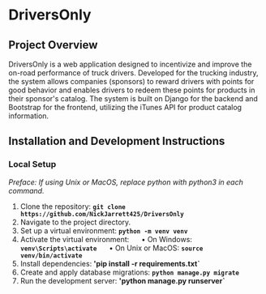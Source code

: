 # DriversOnly

## Project Overview
DriversOnly is a web application designed to incentivize and improve the on-road performance of truck drivers. Developed for the trucking industry, the system allows companies (sponsors) to reward drivers with points for good behavior and enables drivers to redeem these points for products in their sponsor's catalog. The system is built on Django for the backend and Bootstrap for the frontend, utilizing the iTunes API for product catalog information.

## Installation and Development Instructions
### Local Setup
_Preface: If using Unix or MacOS, replace python with python3 in each command._
1. Clone the repository: **`git clone https://github.com/NickJarrett425/DriversOnly`**
2. Navigate to the project directory.
3. Set up a virtual environment: **`python -m venv venv`**
4. Activate the virtual environment:
⠀⠀• On Windows: **`venv\Scripts\activate`**
⠀⠀• On Unix or MacOS: **`source venv/bin/activate`**
6. Install dependencies: **'pip install -r requirements.txt`**
7. Create and apply database migrations: **`python manage.py migrate`**
8. Run the development server: **'python manage.py runserver`**
